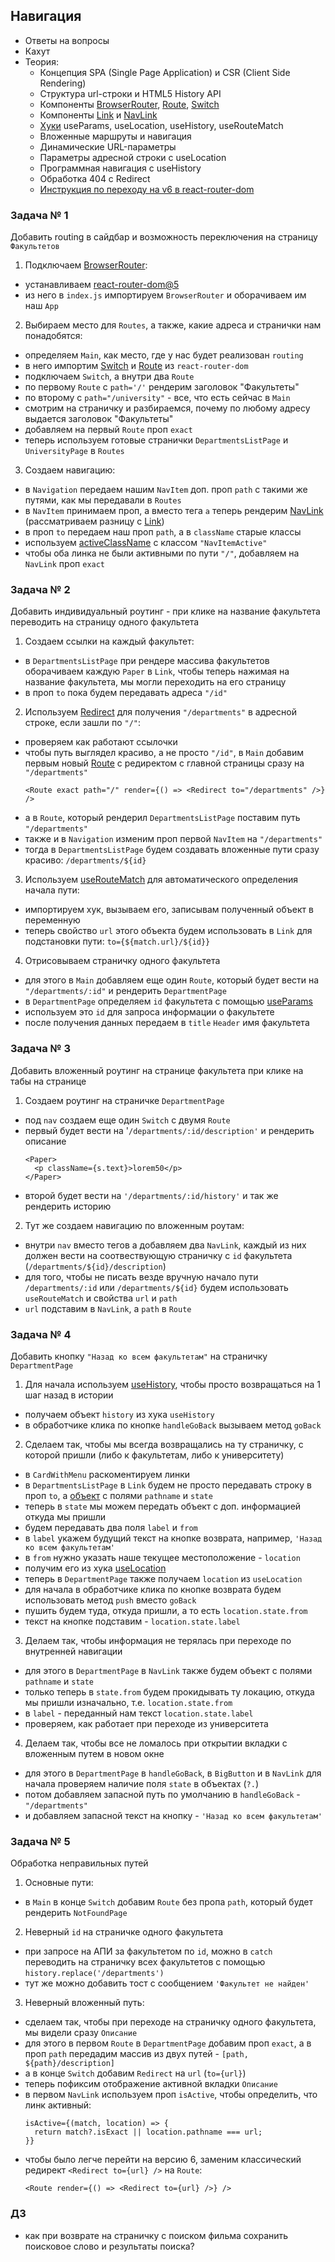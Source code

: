 ## Навигация

- Ответы на вопросы
- Кахут
- Теория:
  - Концепция SPA (Single Page Application) и CSR (Client Side Rendering)
  - Структура url-строки и HTML5 History API
  - Компоненты
    [BrowserRouter](https://v5.reactrouter.com/web/api/BrowserRouter),
    [Route](https://v5.reactrouter.com/web/api/Route),
    [Switch](https://v5.reactrouter.com/web/api/Switch)
  - Компоненты [Link](https://v5.reactrouter.com/web/api/Link) и
    [NavLink](https://v5.reactrouter.com/web/api/NavLink)
  - [Хуки](https://v5.reactrouter.com/web/api/Hooks) useParams, useLocation,
    useHistory, useRouteMatch
  - Вложенные маршруты и навигация
  - Динамические URL-параметры
  - Параметры адресной строки c useLocation
  - Программная навигация с useHistory
  - Обработка 404 c Redirect
  - [Инструкция по переходу на v6 в react-router-dom](https://reactrouter.com/docs/en/v6/upgrading/v5)

### Задача № 1

Добавить routing в сайдбар и возможность переключения на страницу `Факультетов`

1. Подключаем [BrowserRouter](https://v5.reactrouter.com/web/api/BrowserRouter):

- устанавливаем
  [react-router-dom@5](https://reactrouter.com/docs/en/v6/getting-started/installation#basic-installation)
- из него в `index.js` импортируем `BrowserRouter` и оборачиваем им наш `Арр`

2. Выбираем место для `Routes`, а также, какие адреса и странички нам
   понадобятся:

- определяем `Main`, как место, где у нас будет реализован `routing`
- в него импортим [Switch](https://v5.reactrouter.com/web/api/Switch) и
  [Route](https://v5.reactrouter.com/web/api/Route) из `react-router-dom`
- подключаем `Switch`, а внутри два `Route`
- по первому `Route` c `path='/'` рендерим заголовок "Факультеты"
- по второму c `path="/university"` - все, что есть сейчас в `Main`
- смотрим на страничку и разбираемся, почему по любому адресу выдается заголовок
  "Факультеты"
- добавляем на первый `Route` проп `exact`
- теперь используем готовые странички `DepartmentsListPage` и `UniversityPage` в
  `Routes`

3. Создаем навигацию:

- в `Navigation` передаем нашим `NavItem` доп. проп `path` с такими же путями,
  как мы передавали в `Routes`
- в `NavItem` принимаем проп, а вместо тега `а` теперь рендерим
  [NavLink](https://v5.reactrouter.com/web/api/NavLink) (рассматриваем разницу с
  [Link](https://v5.reactrouter.com/web/api/Link))
- в проп `to` передаем наш проп `path`, а в `className` старые классы
- используем
  [activeClassName](https://v5.reactrouter.com/web/api/NavLink/activeclassname-string)
  с классом `"NavItemActive"`
- чтобы оба линка не были активными по пути `"/"`, добавляем на `NavLink` проп
  `exact`

### Задача № 2

Добавить индивидуальный роутинг - при клике на название факультета переводить на
страницу одного факультета

1. Создаем ссылки на каждый факультет:

- в `DepartmentsListPage` при рендере массива факультетов оборачиваем каждую
  `Paper` в `Link`, чтобы теперь нажимая на название факультета, мы могли
  переходить на его страницу
- в проп `to` пока будем передавать адреса `"/id"`

2. Используем [Redirect](https://v5.reactrouter.com/web/api/Redirect) для
   получения `"/departments"` в адресной строке, если зашли по `"/"`:

- проверяем как работают ссылочки
- чтобы путь выглядел красиво, а не просто `"/id"`, в `Main` добавим первым
  новый [Route](https://v5.reactrouter.com/web/api/Route/route-render-methods) c
  редиректом с главной страницы сразу на `"/departments"`
  ```
  <Route exact path="/" render={() => <Redirect to="/departments" />} />
  ```
- а в `Route`, который рендерил `DepartmentsListPage` поставим путь
  `"/departments"`
- также и в `Navigation` изменим проп первой `NavItem` на `"/departments"`
- тогда в `DepartmentsListPage` будем создавать вложенные пути сразу красиво:
  `/departments/${id}`

3. Используем
   [useRouteMatch](https://v5.reactrouter.com/web/api/Hooks/useroutematch) для
   автоматического определения начала пути:

- импортируем хук, вызываем его, записывам полученный объект в переменную
- теперь свойство `url` этого объекта будем использовать в `Link` для
  подстановки пути: `to={${match.url}/${id}}`

4. Отрисовываем страничку одного факультета

- для этого в `Main` добавляем еще один `Route`, который будет вести на
  `"/departments/:id"` и рендерить `DepartmentPage`
- в `DepartmentPage` определяем `id` факультета с помощью
  [useParams](https://v5.reactrouter.com/web/api/Hooks/useparams)
- используем это `id` для запроса информации о факультете
- после получения данных передаем в `title` `Header` имя факультета

### Задача № 3

Добавить вложенный роутинг на странице факультета при клике на табы на странице

1. Создаем роутинг на страничке `DepartmentPage`

- под `nav` создаем еще один `Switch` с двумя `Route`
- первый будет вести на '`/departments/:id/description'` и рендерить описание
  ```
  <Paper>
    <p className={s.text}>lorem50</p>
  </Paper>
  ```
- второй будет вести на `'/departments/:id/history'` и так же рендерить историю

2. Тут же создаем навигацию по вложенным роутам:

- внутри `nav` вместо тегов а добавляем два `NavLink`, каждый из них должен
  вести на соотвествующую страничку с `id` факультета
  (`/departments/${id}/description`)
- для того, чтобы не писать везде вручную начало пути `/departments/:id` или
  `/departments/${id}` будем использовать `useRouteMatch` и свойства `url` и
  `path`
- `url` подставим в `NavLink`, а `path` в `Route`

### Задача № 4

Добавить кнопку `"Назад ко всем факультетам"` на страничку `DepartmentPage`

1. Для начала используем
   [useHistory](https://v5.reactrouter.com/web/api/history), чтобы просто
   возвращаться на 1 шаг назад в истории

- получаем объект `history` из хука `useHistory`
- в обработчике клика по кнопке `handleGoBack` вызываем метод `goBack`

2. Сделаем так, чтобы мы всегда возвращались на ту страничку, с которой пришли
   (либо к факультетам, либо к университету)

- в `CardWithMenu` раскоментируем линки
- в `DepartmentsListPage` в `Link` будем не просто передавать строку в проп
  `to`, а [объект](https://v5.reactrouter.com/web/api/Link/to-object) с полями
  `pathname` и `state`
- теперь в `state` мы можем передать объект с доп. информацией откуда мы пришли
- будем передавать два поля `label` и `from`
- в `label` укажем будущий текст на кнопке возврата, например,
  `'Назад ко всем факультетам'`
- в `from` нужно указать наше текущее местоположение - `location`
- получим его из хука [useLocation](https://v5.reactrouter.com/web/api/location)
- теперь в `DepartmentPage` также получаем `location` из `useLocation`
- для начала в обработчике клика по кнопке возврата будем использовать метод
  `push` вместо `goBack`
- пушить будем туда, откуда пришли, а то есть `location.state.from`
- текст на кнопке подставим - `location.state.label`

3. Делаем так, чтобы информация не терялась при переходе по внутренней навигации

- для этого в `DepartmentPage` в `NavLink` также будем объект с полями
  `pathname` и `state`
- только теперь в `state.from` будем прокидывать ту локацию, откуда мы пришли
  изначально, т.е. `location.state.from`
- в `label` - переданный нам текст `location.state.label`
- проверяем, как работает при переходе из университета

4. Делаем так, чтобы все не ломалось при открытии вкладки с вложенным путем в
   новом окне

- для этого в `DepartmentPage` в `handleGoBack`, в `BigButton` и в `NavLink` для
  начала проверяем наличие поля `state` в объектах (`?.`)
- потом добавляем запасной путь по умолчанию в `handleGoBack` - `"/departments"`
- и добавляем запасной текст на кнопку - `'Назад ко всем факультетам'`

### Задача № 5

Обработка неправильных путей

1. Основные пути:

- в `Main` в конце `Switch` добавим `Route` без пропа `path`, который будет
  рендерить `NotFoundPage`

2. Неверный `id` на страничке одного факультета

- при запросе на АПИ за факультетом по `id`, можно в `catch` переводить на
  страничку всех факультетов с помощью `history.replace('/departments')`
- тут же можно добавить тост с сообщением `'Факультет не найден'`

3. Неверный вложенный путь:

- сделаем так, чтобы при переходе на страничку одного факультета, мы видели
  сразу `Описание`
- для этого в первом `Route` в `DepartmentPage` добавим проп `exact`, а в проп
  `path` передадим массив из двух путей - `[path, ${path}/description]`
- а в конце `Switch` добавим `Redirect` на `url` (`to={url}`)
- теперь пофиксим отображение активной вкладки `Описание`
- в первом `NavLink` используем проп `isActive`, чтобы определить, что линк
  активный:
  ```
  isActive={(match, location) => {
    return match?.isExact || location.pathname === url;
  }}
  ```
- чтобы было легче перейти на версию 6, заменим классический редирект
  `<Redirect to={url} />` на `Route`:
  ```
  <Route render={() => <Redirect to={url} />} />
  ```

### ДЗ

- как при возврате на страничку с поиском фильма сохранить поисковое слово и
  результаты поиска?
